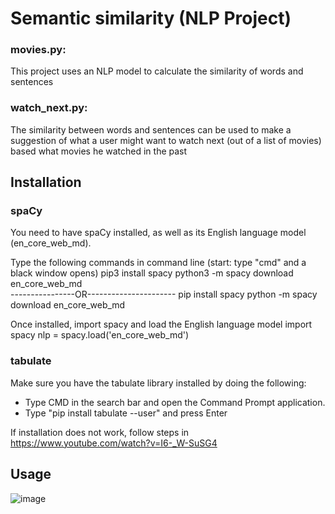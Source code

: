 # Semantic similarity (NLP Project)
### movies.py: 
This project uses an NLP model to calculate the similarity of words and sentences

### watch_next.py:
The similarity between words and sentences can be used to make a suggestion of what
a user might want to watch next (out of a list of movies) based what movies he watched in the past

## Installation
### spaCy
You need to have spaCy installed, as well as its English language model (en_core_web_md).

Type the following commands in command line (start: type "cmd" and a black window opens)
pip3 install spacy
python3 -m spacy download en_core_web_md  
----------------OR----------------------
pip install spacy
python -m spacy download en_core_web_md

Once installed, import spacy and load the English language model
import spacy
nlp = spacy.load('en_core_web_md')

### tabulate
Make sure you have the tabulate library installed by doing the following:
- Type CMD in the search bar and open the Command Prompt application.
- Type "pip install tabulate --user" and press Enter

If installation does not work, follow steps in https://www.youtube.com/watch?v=I6-_W-SuSG4


## Usage

![image](https://user-images.githubusercontent.com/123483224/219683644-7409dad7-76d6-484e-a0bc-3e7bc8dcc5d3.png)
